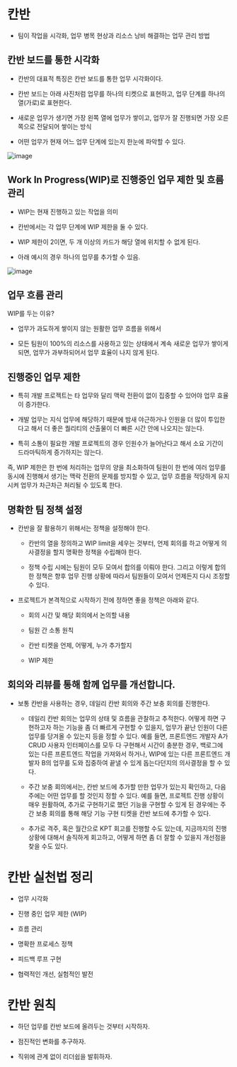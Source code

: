 # 칸반

- 팀이 작업을 시각화, 업무 병목 현상과 리소스 낭비 해결하는 업무 관리 방법

## 칸반 보드를 통한 시각화

- 칸반의 대표적 특징은 칸반 보드를 통한 업무 시각화이다.

- 칸반 보드는 아래 사진처럼 업무를 하나의 티켓으로 표현하고, 업무 단계를 하나의 열(가로)로 표현한다.

- 새로운 업무가 생기면 가장 왼쪽 열에 업무가 쌓이고, 업무가 잘 진행되면 가장 오른쪽으로 전달되어 쌓이는 방식

- 어떤 업무가 현재 어느 업무 단계에 있는지 한눈에 파악할 수 있다.

![image](https://user-images.githubusercontent.com/119502777/231349160-7550ace4-bdde-4eda-a982-2db2a448d426.png)

## Work In Progress(WIP)로 진행중인 업무 제한 및 흐름 관리

- WIP는 현재 진행하고 있는 작업을 의미

- 칸반에서는 각 업무 단계에 WIP 제한을 둘 수 있다.

- WIP 제한이 2이면, 두 개 이상의 카드가 해당 열에 위치할 수 없게 된다.

- 아래 예시의 경우 하나의 업무를 추가할 수 있음.

![image](https://user-images.githubusercontent.com/119502777/231349211-98433207-70e1-4e26-b8c0-a1baa7b60436.png)

## 업무 흐름 관리

WIP를 두는 이유?

- 업무가 과도하게 쌓이지 않는 원활한 업무 흐름을 위해서

- 모든 팀원이 100%의 리소스를 사용하고 있는 상태에서 계속 새로운 업무가 쌓이게 되면, 업무가 과부하되어서 업무 효율이 나지 않게 된다.

## 진행중인 업무 제한

- 특히 개발 프로젝트는 타 업무와 달리 맥락 전환이 없이 집중할 수 있어야 업무 효율이 증가한다.

- 개발 업무는 지식 업무에 해당하기 때문에 밤새 야근하거나 인원을 더 많이 투입한다고 해서 더 좋은 퀄리티의 산출물이 더 빠른 시간 안에 나오지는 않는다.

- 특히 소통이 필요한 개발 프로젝트의 경우 인원수가 늘어난다고 해서 소요 기간이 드라마틱하게 증가하지는 않는다.

즉, WIP 제한은 한 번에 처리하는 업무의 양을 최소화하여 팀원이 한 번에 여러 업무를 동시에 진행해서 생기는 맥락 전환의 문제를 방지할 수 있고, 업무 흐름을 적당하게 유지시켜 업무가 차근차근 처리될 수 있도록 한다.

## 명확한 팀 정책 설정

- 칸반을 잘 활용하기 위해서는 정책을 설정해야 한다.

  - 칸반의 열을 정의하고 WIP limit을 세우는 것부터, 언제 회의를 하고 어떻게 의사결정을 할지 명확한 정책을 수립해야 한다.

  - 정책 수립 시에는 팀원이 모두 모여서 합의를 이뤄야 한다. 그리고 이렇게 합의한 정책은 향후 업무 진행 상황에 따라서 팀원들이 모여서 언제든지 다시 조정할 수 있다.

- 프로젝트가 본격적으로 시작하기 전에 정하면 좋을 정책은 아래와 같다.

  - 회의 시간 및 해당 회의에서 논의할 내용

  - 팀원 간 소통 원칙

  - 칸반 티켓을 언제, 어떻게, 누가 추가할지

  - WIP 제한

## 회의와 리뷰를 통해 함께 업무를 개선합니다.

- 보통 칸반을 사용하는 경우, 데일리 칸반 회의와 주간 보충 회의를 진행한다.

  - 데일리 칸반 회의는 업무의 상태 및 흐름을 관찰하고 추적한다. 어떻게 하면 구현하고자 하는 기능을 좀 더 빠르게 구현할 수 있을지, 업무가 끝난 인원이 다른 업무를 당겨올 수 있는지 등을 정할 수 있다. 예를 들면, 프론트엔드 개발자 A가 CRUD 사용자 인터페이스를 모두 다 구현해서 시간이 충분한 경우, 백로그에 있는 다른 프론트엔드 작업을 가져와서 하거나, WIP에 있는 다른 프론트엔드 개발자 B의 업무를 도와 집중하여 끝낼 수 있게 돕는다던지의 의사결정을 할 수 있다.

  - 주간 보충 회의에서는, 칸반 보드에 추가할 만한 업무가 있는지 확인하고, 다음 주에는 어떤 업무를 할 것인지 정할 수 있다. 예를 들면, 프로젝트 진행 상황이 매우 원활하여, 추가로 구현하기로 했던 기능을 구현할 수 있게 된 경우에는 주간 보충 회의를 통해 해당 기능 구현 티켓을 칸반 보드에 추가할 수 있다.

  - 추가로 격주, 혹은 월간으로 KPT 회고를 진행할 수도 있는데, 지금까지의 진행 상황에 대해서 솔직하게 회고하고, 어떻게 하면 좀 더 잘할 수 있을지 개선점을 찾을 수도 있다.

# 칸반 실천법 정리

- 업무 시각화

- 진행 중인 업무 제한 (WIP)

- 흐름 관리

- 명확한 프로세스 정책

- 피드백 루프 구현

- 협력적인 개선, 실험적인 발전

# 칸반 원칙

- 하던 업무를 칸반 보드에 올려두는 것부터 시작하자.

- 점진적인 변화를 추구하자.

- 직위에 관계 없이 리더쉽을 발휘하자.
